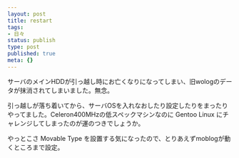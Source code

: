 ```yaml
---
layout: post
title: restart
tags:
- 日々
status: publish
type: post
published: true
meta: {}
---
```

サーバのメインHDDが引っ越し時にお亡くなりになってしまい、旧wologのデータが抹消されてしまいました。無念。

引っ越しが落ち着いてから、サーバOSを入れなおしたり設定したりをまったりやってました。Celeron400MHzの低スペックマシンなのに Gentoo Linux にチャレンジしてしまったのが運のつきでしょうか。

やっとこさ Movable Type を設置する気になったので、とりあえずmoblogが動くところまで設定。
